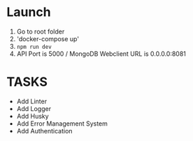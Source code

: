 # Launch
1. Go to root folder
2. 'docker-compose up'
3. `npm run dev`
4. API Port is 5000 / MongoDB Webclient URL is 0.0.0.0:8081

# TASKS
- Add Linter
- Add Logger
- Add Husky
- Add Error Management System
- Add Authentication
